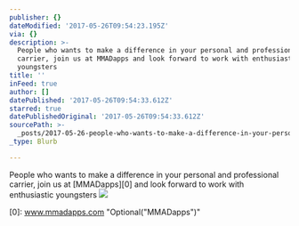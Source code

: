 ```yaml
---
publisher: {}
dateModified: '2017-05-26T09:54:23.195Z'
via: {}
description: >-
  People who wants to make a difference in your personal and professional
  carrier, join us at MMADapps and look forward to work with enthusiastic
  youngsters 
title: ''
inFeed: true
author: []
datePublished: '2017-05-26T09:54:33.612Z'
starred: true
datePublishedOriginal: '2017-05-26T09:54:33.612Z'
sourcePath: >-
  _posts/2017-05-26-people-who-wants-to-make-a-difference-in-your-personal-and-p.md
_type: Blurb

---
```

People who wants to make a difference in your personal and professional carrier, join us at [MMADapps][0] and look forward to work with enthusiastic youngsters ![](https://the-grid-user-content.s3-us-west-2.amazonaws.com/16284cc2-ba0c-47e2-88e8-ea85eb4e7e27.jpg)

[0]: www.mmadapps.com "Optional("MMADapps")"